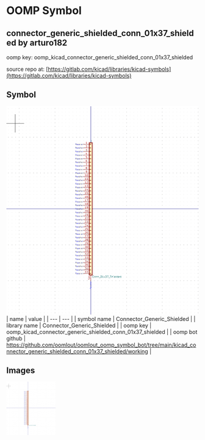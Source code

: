 # OOMP Symbol  
## connector_generic_shielded_conn_01x37_shielded  by arturo182  
  
oomp key: oomp_kicad_connector_generic_shielded_conn_01x37_shielded  
  
source repo at: [https://gitlab.com/kicad/libraries/kicad-symbols](https://gitlab.com/kicad/libraries/kicad-symbols)  
## Symbol  
  
[![working.png](working_600.png)](working.png)  
| name | value | 
| --- | --- | 
| symbol name | Connector_Generic_Shielded | 
| library name | Connector_Generic_Shielded | 
| oomp key | oomp_kicad_connector_generic_shielded_conn_01x37_shielded | 
| oomp bot github | https://github.com/oomlout/oomlout_oomp_symbol_bot/tree/main/kicad_connector_generic_shielded_conn_01x37_shielded/working | 
## Images  
  
[![working.png](working_140.png)](working.png)  
